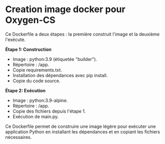 # Creation image docker pour Oxygen-CS

Ce Dockerfile a deux étapes : la première construit l'image et la deuxième l'exécute.

**Étape 1: Construction**
- Image : python:3.9 (étiquetée "builder").
- Répertoire : /app.
- Copie requirements.txt.
- Installation des dépendances avec pip install.
- Copie du code source.

**Étape 2: Exécution**
- Image : python:3.9-alpine.
- Répertoire : /app.
- Copie des fichiers depuis l'étape 1.
- Exécution de main.py.

Ce Dockerfile permet de construire une image légère pour exécuter une application Python en installant les dépendances et en copiant les fichiers nécessaires.